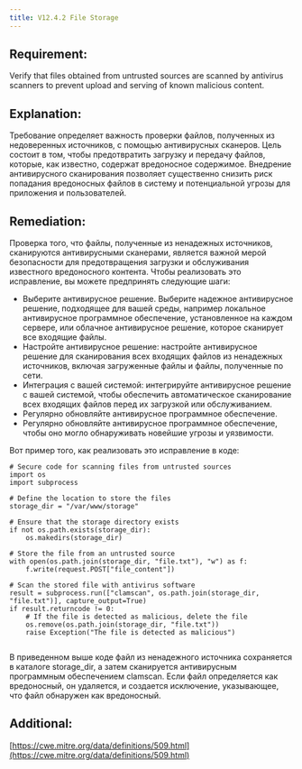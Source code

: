 ```yaml
---
title: V12.4.2 File Storage
---
```




## Requirement:

Verify that files obtained from untrusted sources are scanned by antivirus scanners to prevent upload and serving of known malicious content.

## Explanation:

Требование определяет важность проверки файлов, полученных из недоверенных источников, с помощью антивирусных сканеров. Цель состоит в том, чтобы предотвратить загрузку и передачу файлов, которые, как известно, содержат вредоносное содержимое. Внедрение антивирусного сканирования позволяет существенно снизить риск попадания вредоносных файлов в систему и потенциальной угрозы для приложения и пользователей.

## Remediation:

Проверка того, что файлы, полученные из ненадежных источников, сканируются антивирусными сканерами, является важной мерой безопасности для предотвращения загрузки и обслуживания известного вредоносного контента. Чтобы реализовать это исправление, вы можете предпринять следующие шаги: 

- Выберите антивирусное решение. Выберите надежное антивирусное решение, подходящее для вашей среды, например локальное антивирусное программное обеспечение, установленное на каждом сервере, или облачное антивирусное решение, которое сканирует все входящие файлы. 
- Настройте антивирусное решение: настройте антивирусное решение для сканирования всех входящих файлов из ненадежных источников, включая загруженные файлы и файлы, полученные по сети.
-  Интеграция с вашей системой: интегрируйте антивирусное решение с вашей системой, чтобы обеспечить автоматическое сканирование всех входящих файлов перед их загрузкой или обслуживанием.
-  Регулярно обновляйте антивирусное программное обеспечение. 
- Регулярно обновляйте антивирусное программное обеспечение, чтобы оно могло обнаруживать новейшие угрозы и уязвимости. 


Вот пример того, как реализовать это исправление в коде:


```
# Secure code for scanning files from untrusted sources
import os
import subprocess

# Define the location to store the files
storage_dir = "/var/www/storage"

# Ensure that the storage directory exists
if not os.path.exists(storage_dir):
    os.makedirs(storage_dir)

# Store the file from an untrusted source
with open(os.path.join(storage_dir, "file.txt"), "w") as f:
    f.write(request.POST["file_content"])

# Scan the stored file with antivirus software
result = subprocess.run(["clamscan", os.path.join(storage_dir, "file.txt")], capture_output=True)
if result.returncode != 0:
    # If the file is detected as malicious, delete the file
    os.remove(os.path.join(storage_dir, "file.txt"))
    raise Exception("The file is detected as malicious")


```


В приведенном выше коде файл из ненадежного источника сохраняется в каталоге storage_dir, а затем сканируется антивирусным программным обеспечением clamscan. Если файл определяется как вредоносный, он удаляется, и создается исключение, указывающее, что файл обнаружен как вредоносный.

## Additional:

[https://cwe.mitre.org/data/definitions/509.html](https://cwe.mitre.org/data/definitions/509.html)




